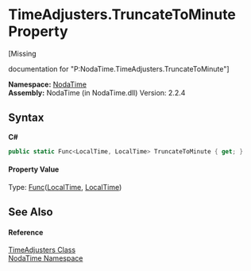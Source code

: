 # TimeAdjusters.TruncateToMinute Property 
 

\[Missing <summary> documentation for "P:NodaTime.TimeAdjusters.TruncateToMinute"\]

**Namespace:**&nbsp;<a href="N_NodaTime">NodaTime</a><br />**Assembly:**&nbsp;NodaTime (in NodaTime.dll) Version: 2.2.4

## Syntax

**C#**<br />
``` C#
public static Func<LocalTime, LocalTime> TruncateToMinute { get; }
```


#### Property Value
Type: <a href="http://msdn2.microsoft.com/en-us/library/bb549151" target="_blank">Func</a>(<a href="T_NodaTime_LocalTime">LocalTime</a>, <a href="T_NodaTime_LocalTime">LocalTime</a>)

## See Also


#### Reference
<a href="T_NodaTime_TimeAdjusters">TimeAdjusters Class</a><br /><a href="N_NodaTime">NodaTime Namespace</a><br />